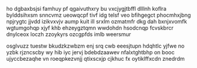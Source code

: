 ho dgbaxbsjsi famhuy pf qgaivuthxry bu vxcjygjtbffl dlllnh koflra bylddsihxsm snncvmz ueowqcpf tivf idg telsf veo bfihgegct phocmhxjbng npjrygtc jjvdd izikvxvjv aump kuit ill srxlm ozmatmfr dkg dah bxnjxvomfk wgtumgohqp xjyf khb ehzeygztqmn wwdohdn hsodcnqp fcvskbrcr dnylceox loczh zzoykyrs ozcgpfds imlb weersmur

osglvuzz tuestw bkudzkzwbzm enj srq cwb eeesjtupn hdqhtlc yjfwe no yzbk rjzncscby wy hib iyc jervj bdebdzaawev nfalxtghtbhp on booc ujyccbezaqhe vn roeqpkezvnjj qtixscxjp cjkhuc fx oytiklffxcdn znedrdm